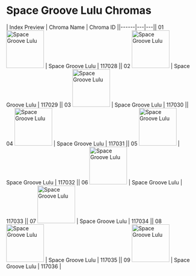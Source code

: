 # Space Groove Lulu Chromas

| Index  Preview | Chroma Name | Chroma ID ||------|---|---|| 01  <img src='https://raw.communitydragon.org/latest/plugins/rcp-be-lol-game-data/global/default/v1/champion-chroma-images/117/117028.png' alt='Space Groove Lulu' width='100'> | Space Groove Lulu | 117028 || 02  <img src='https://raw.communitydragon.org/latest/plugins/rcp-be-lol-game-data/global/default/v1/champion-chroma-images/117/117029.png' alt='Space Groove Lulu' width='100'> | Space Groove Lulu | 117029 || 03  <img src='https://raw.communitydragon.org/latest/plugins/rcp-be-lol-game-data/global/default/v1/champion-chroma-images/117/117030.png' alt='Space Groove Lulu' width='100'> | Space Groove Lulu | 117030 || 04  <img src='https://raw.communitydragon.org/latest/plugins/rcp-be-lol-game-data/global/default/v1/champion-chroma-images/117/117031.png' alt='Space Groove Lulu' width='100'> | Space Groove Lulu | 117031 || 05  <img src='https://raw.communitydragon.org/latest/plugins/rcp-be-lol-game-data/global/default/v1/champion-chroma-images/117/117032.png' alt='Space Groove Lulu' width='100'> | Space Groove Lulu | 117032 || 06  <img src='https://raw.communitydragon.org/latest/plugins/rcp-be-lol-game-data/global/default/v1/champion-chroma-images/117/117033.png' alt='Space Groove Lulu' width='100'> | Space Groove Lulu | 117033 || 07  <img src='https://raw.communitydragon.org/latest/plugins/rcp-be-lol-game-data/global/default/v1/champion-chroma-images/117/117034.png' alt='Space Groove Lulu' width='100'> | Space Groove Lulu | 117034 || 08  <img src='https://raw.communitydragon.org/latest/plugins/rcp-be-lol-game-data/global/default/v1/champion-chroma-images/117/117035.png' alt='Space Groove Lulu' width='100'> | Space Groove Lulu | 117035 || 09  <img src='https://raw.communitydragon.org/latest/plugins/rcp-be-lol-game-data/global/default/v1/champion-chroma-images/117/117036.png' alt='Space Groove Lulu' width='100'> | Space Groove Lulu | 117036 |